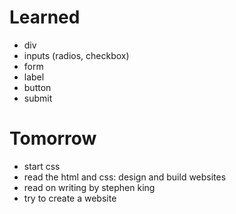 # Learned 
- div 
- inputs (radios, checkbox)
- form 
- label 
- button
- submit 

# Tomorrow 
- start css 
- read the html and css:  design and build websites 
- read on writing by stephen king 
- try to create a website 